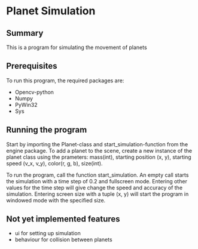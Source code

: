 # Planet Simulation


## Summary
This is a program for simulating the movement of planets

## Prerequisites
To run this program, the required packages are:
* Opencv-python
* Numpy 
* PyWin32
* Sys

## Running the program
Start by importing the Planet-class and start_simulation-function from
the engine package. To add a planet to the scene, create a new instance of
the planet class using the prameters: mass(int), starting position (x, y),
starting speed (v_x, v_y), color(r, g, b), size(int).

To run the program, call the function start_simulation. An empty call starts
the simulation with a time step of 0.2 and fullscreen mode. Entering other
values for the time step will give change the speed and accuracy of the simulation.
Entering screen size with a tuple (x, y) will start the program in windowed mode
with the specified size.

## Not yet implemented features
* ui for setting up simulation
* behaviour for collision between planets

